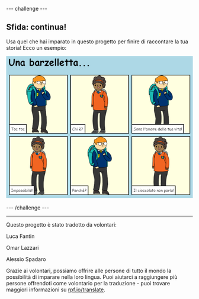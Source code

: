 --- challenge ---

## Sfida: continua!

Usa quel che hai imparato in questo progetto per finire di raccontare la tua storia! Ecco un esempio:

![screenshot](images/story-final.png)

--- /challenge ---


***
Questo progetto è stato tradotto da volontari:

Luca Fantin

Omar Lazzari

Alessio Spadaro

Grazie ai volontari, possiamo offrire alle persone di tutto il mondo la possibilità di imparare nella loro lingua. Puoi aiutarci a raggiungere più persone offrendoti come volontario per la traduzione - puoi trovare maggiori informazioni su [rpf.io/translate](https://rpf.io/translate).
